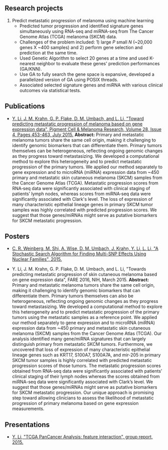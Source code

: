 


## Research projects
1. Predict metastatic progression of melanoma using machine learning 
    * Predicted tumor progression and identified signature genes simultaneously using RNA-seq and miRNA-seq from The Cancer Genome Atlas (TCGA) melanoma (SKCM) data.
    * Challenges of the problem included: 1) large *P* small *N* (~20,000 genes X ~400 samples) and 2) perform gene selection and prediction at the same time.
    * Used Genetic Algorithm to select 20 genes at a time and used K-nearest neighbor to evaluate these genes' prediction performances (GA/KNN). 
    * Use GA to fully search the gene space is expansive, developed a parallelized version of GA using POSIX threads. 
    * Associated selected signature genes and miRNA with various clinical outcomes via statistical tests.



## Publications
* [Y. Li, J. M. Krahn, G. P. Flake, D. M. Umbach, and L. Li, "Toward predicting metastatic progression of melanoma based on gene expression data", Pigment Cell & Melanoma Research, Volume 28, Issue 4, Pages 453-463, July 2015.](https://onlinelibrary.wiley.com/doi/full/10.1111/pcmr.12374)
**Abstract:**
Primary and metastatic melanoma tumors share the same cell origin, making it challenging to identify genomic biomarkers that can differentiate them. Primary tumors themselves can be heterogeneous, reflecting ongoing genomic changes as they progress toward metastasizing. We developed a computational method to explore this heterogeneity and to predict metastatic progression of the primary tumors. We applied our method separately to gene expression and to microRNA (miRNA) expression data from ~450 primary and metastatic skin cutaneous melanoma (SKCM) samples from the Cancer Genome Atlas (TCGA). Metastatic progression scores from RNA‐seq data were significantly associated with clinical staging of patients’ lymph nodes, whereas scores from miRNA‐seq data were significantly associated with Clark's level. The loss of expression of many characteristic epithelial lineage genes in primary SKCM tumor samples was highly correlated with predicted progression scores. We suggest that those genes/miRNAs might serve as putative biomarkers for SKCM metastatic progression. 

## Posters
* [C. R. Weinberg, M. Shi, A. Wise, D. M. Umbach, J. Krahn, Y. Li, L. Li, "A Stochastic Search Algorithm for Finding Multi-SNP Effects Using Nuclear Families", 2015.](../restructuredIGES2015_Sept29-v2_dmucrw.pdf)

* Y. Li, J. M. Krahn, G. P. Flake, D. M. Umbach, and L. Li, "Towards predicting metastatic progression of skin cutaneous melanoma based on gene expression data", FARE 2016, NIH, March 2015. 
**Abstract:**
Primary and metastatic melanoma tumors share the same cell origin, making it challenging to identify genomic biomarkers that can differentiate them. Primary tumors themselves can also be heterogeneous, reflecting ongoing genomic changes as they progress toward metastasizing. We developed a computational method to explore this heterogeneity and to predict metastatic progression of the primary tumors using the metastatic samples as a reference point. We applied our method separately to gene expression and to microRNA (miRNA) expression data from ~450 primary and metastatic skin cutaneous melanoma (SKCM) samples from the Cancer Genome Atlas (TCGA). Our analysis identified many gene/miRNA signatures that can largely distinguish primary from metastatic SKCM tumors. Furthermore, we uncovered that loss of expression of many characteristic epithelial lineage genes such as KRT17, S100A7, S100A7A, and mir-205 in primary SKCM tumor samples is highly correlated with predicted metastatic progression scores of those tumors. The metastatic progression scores obtained from RNA-seq data were significantly associated with patients’ clinical staging of their lymph nodes whereas the scores obtained from miRNA-seq data were significantly associated with Clark’s level. We suggest that those genes/miRNAs might serve as putative biomarkers for SKCM metastatic progression. Our unique approach is promising step toward allowing clinicians to assess the likelihood of metastatic progression of primary melanoma based on gene expression measurements.


## Presentations
* [Y. Li, "TCGA PanCancer Analysis: feature interaction", group report, 2015.](../FeatureInteraction.pdf)


